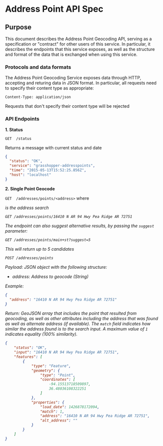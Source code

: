 # Address Point API Spec

## Purpose
This document describes the Address Point Geocoding API, serving as a specification or "contract" for other users of this service.
In particular, it describes the endpoints that this service exposes, as well as the structure and format of the data that is exchanged when using this service.

### Protocols and data formats
The Address Point Geocoding Service exposes data through HTTP, accepting and returing data in JSON format. 
In particular, all requests need to specify their content type as appropriate:

```
Content-Type: application/json
```

Requests that don't specify their content type will be rejected

### API Endpoints

**1. Status**

`GET  /status`

Returns a message with current status and date

```json
{
  "status": "OK",
  "service": "grasshopper-addresspoints",
  "time": "2015-05-13T15:52:25.856Z",
  "host": "localhost"
}
```

**2. Single Point Geocode**

`GET  /addresses/points/<address>` where <address> is the address search

`GET /addresses/points/16410 N AR 94 Hwy Pea Ridge AR 72751`

The endpoint can also suggest alternative results, by passing the `suggest` parameter:

`GET /addresses/points/main+st?suggest=5`

This will return up to 5 candidates

`POST /addresses/points`

Payload: JSON object with the following structure:

* address: Address to geocode (String)

Example:

```json
{
  "address": "16410 N AR 94 Hwy Pea Ridge AR 72751"
}
```

Return: GeoJSON array that includes the point that resulted from geocoding, as well as other attributes including the address that was found as well as alternate address (if available).
The `match` field indicates how similar the address found is to the search input. A maximum value of `1` indicates equality (100% similarity).

```json
{
    "status": "OK",
    "input": "16410 N AR 94 Hwy Pea Ridge AR 72751",
    "features": [
        {
            "type": "Feature",
            "geometry": {
                "type": "Point",
                "coordinates": [
                    -94.15513718509897,
                    36.48036108322251
                ]
            },
            "properties": {
                "load_date": 1426878172094,
                "match": 1,
                "address": "16410 N AR 94 Hwy Pea Ridge AR 72751",
                "alt_address": ""
            }
        }
    ]
}
```



